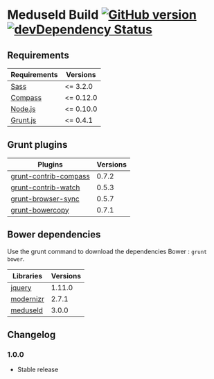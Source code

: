 # Meduseld Build [![GitHub version](https://badge.fury.io/gh/agenceepsilon%2Fmeduseld-build.png)](http://badge.fury.io/gh/agenceepsilon%2Fmeduseld-build) [![devDependency Status](https://david-dm.org/agenceepsilon/meduseld-build/dev-status.png)](https://david-dm.org/agenceepsilon/meduseld-build#info=devDependencies)

## Requirements

| Requirements                         | Versions  |
| ------------------------------------ | --------- |
| [Sass](http://sass-lang.com/)        | <= 3.2.0  |
| [Compass](http://compass-style.org)  | <= 0.12.0 |
| [Node.js](http://nodejs.org)         | <= 0.10.0 |
| [Grunt.js](http://gruntjs.com)       | <= 0.4.1  |

## Grunt plugins

| Plugins                                                                   | Versions |
| ------------------------------------------------------------------------- | -------- |
| [grunt-contrib-compass](https://github.com/gruntjs/grunt-contrib-compass) | 0.7.2    |
| [grunt-contrib-watch](https://github.com/gruntjs/grunt-contrib-watch)     | 0.5.3    |
| [grunt-browser-sync](https://github.com/shakyshane/grunt-browser-sync)    | 0.5.7    |
| [grunt-bowercopy](https://github.com/timmywil/grunt-bowercopy)            | 0.7.1    |

## Bower dependencies

Use the grunt command to download the dependencies Bower : ``grunt bower``.

| Libraries                                              | Versions |
| ------------------------------------------------------ | -------- |
| [jquery](http://jquery.com/)                           | 1.11.0   |
| [modernizr](http://modernizr.com/)                     | 2.7.1    |
| [meduseld](https://github.com/agenceepsilon/meduseld)  | 3.0.0    |

## Changelog

### 1.0.0

* Stable release
